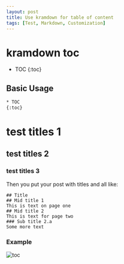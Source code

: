 ```yaml
---
layout: post
title: Use kramdown for table of content
tags: [Test, Markdown, Customization]
---
```


# kramdown  toc


<!-- To be placed at the beginning of the post, it is where the table of content will be generated -->
* TOC
{:toc}

## Basic Usage


```html
* TOC
{:toc}
```

# test titles 1

## test titles 2

### test titles 3





Then you put your post with titles and all like:

```apiblueprint
## Title
## Mid title 1
This is text on page one
## Mid title 2
This is text for page two
### Sub title 2.a
Some more text
```


### Example

![ toc ][1]


  [1]: https://jicki.me/assets/images/posts/test/toc.png
